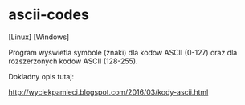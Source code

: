 # ascii-codes
[Linux] [Windows]

Program wyswietla symbole (znaki) dla kodow ASCII (0-127) oraz dla rozszerzonych kodow ASCII (128-255).

Dokladny opis tutaj:

http://wyciekpamieci.blogspot.com/2016/03/kody-ascii.html
